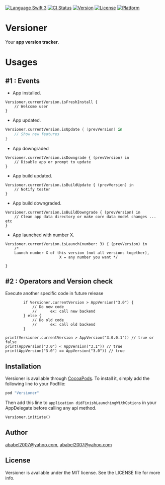 <a href="https://swift.org" target="_blank"><img src="https://img.shields.io/badge/Language-Swift%203-orange.svg" alt="Language Swift 3"></a>
[![CI Status](http://img.shields.io/travis/ababel2007@yahoo.com/Versioner.svg?style=flat)](https://travis-ci.org/ababel2007@yahoo.com/Versioner)
[![Version](https://img.shields.io/cocoapods/v/Versioner.svg?style=flat)](http://cocoapods.org/pods/Versioner)
[![License](https://img.shields.io/cocoapods/l/Versioner.svg?style=flat)](http://cocoapods.org/pods/Versioner)
[![Platform](https://img.shields.io/cocoapods/p/Versioner.svg?style=flat)](http://cocoapods.org/pods/Versioner)


# Versioner

Your **app version tracker**.

# Usages 
## #1 : Events

* App installed.
```
Versioner.currentVersion.isFreshInstall {
	// Welcome user
}
```

* App updated.
```swift
Versioner.currentVersion.isUpdate { (prevVersion) in 
	// Show new features
}
```

* App downgraded
```
Versioner.currentVersion.isDowngrade { (prevVersion) in 
	// Disable app or prompt to update
}
```
* App build updated.
```
Versioner.currentVersion.isBuildUpdate { (prevVersion) in 
	// Notify tester
}
```
* App build downgraded.
```
Versioner.currentVersion.isBuildDowngrade { (prevVersion) in 
	// Clean app data directory or make core data model changes ... etc
}
```
* App launched with number X.
```
Versioner.currentVersion.isLaunch(number: 3) { (prevVersion) in 
	/* 
	Launch number X of this version (not all versions together),
                        X = any number you want */

}
```

## #2 : Operators and Version check 
 
 Execute another specific code in future release
```
        if Versioner.currentVersion > AppVersion("3.0") {
            // Do new code
            //      ex: call new backend
        } else {
            // Do old code
            //      ex: call old backend
        }
```
```
print(Versioner.currentVersion > AppVersion("3.0.0.1")) // true or false
print(AppVersion("3.0") < AppVersion("3.1")) // true
print(AppVersion("3.0") == AppVersion("3.0")) // true
```

## Installation

Versioner is available through [CocoaPods](http://cocoapods.org). To install
it, simply add the following line to your Podfile:

```ruby
pod "Versioner"
```

Then add this line to `application didFinishLaunchingWithOptions` in your AppDelegate before calling any api method.
```
Versioner.initiate()
```

## Author

ababel2007@yahoo.com, ababel2007@yahoo.com

## License

Versioner is available under the MIT license. See the LICENSE file for more info.
